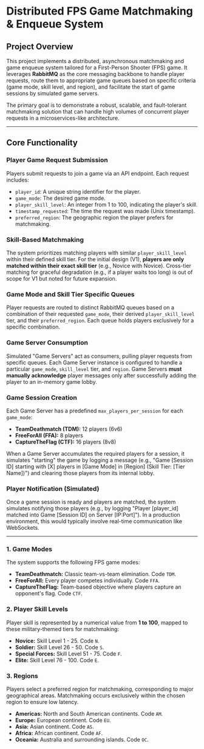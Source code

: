 # Distributed FPS Game Matchmaking & Enqueue System

## Project Overview

This project implements a distributed, asynchronous matchmaking and game enqueue system tailored for a First-Person Shooter (FPS) game. It leverages **RabbitMQ** as the core messaging backbone to handle player requests, route them to appropriate game queues based on specific criteria (game mode, skill level, and region), and facilitate the start of game sessions by simulated game servers.

The primary goal is to demonstrate a robust, scalable, and fault-tolerant matchmaking solution that can handle high volumes of concurrent player requests in a microservices-like architecture.

---

## Core Functionality

### Player Game Request Submission

Players submit requests to join a game via an API endpoint. Each request includes:
* `player_id`: A unique string identifier for the player.
* `game_mode`: The desired game mode.
* `player_skill_level`: An integer from 1 to 100, indicating the player's skill.
* `timestamp_requested`: The time the request was made (Unix timestamp).
* `preferred_region`: The geographic region the player prefers for matchmaking.

### Skill-Based Matchmaking

The system prioritizes matching players with similar `player_skill_level` within their defined skill tier. For the initial design (V1), **players are only matched within their exact skill tier** (e.g., Novice with Novice). Cross-tier matching for graceful degradation (e.g., if a player waits too long) is out of scope for V1 but noted for future expansion.

### Game Mode and Skill Tier Specific Queues

Player requests are routed to distinct RabbitMQ queues based on a combination of their requested `game_mode`, their derived `player_skill_level` tier, and their `preferred_region`. Each queue holds players exclusively for a specific combination.

### Game Server Consumption

Simulated "Game Servers" act as consumers, pulling player requests from specific queues. Each Game Server instance is configured to handle a particular `game_mode`, `skill_level` tier, and `region`. Game Servers **must manually acknowledge** player messages only after successfully adding the player to an in-memory game lobby.

### Game Session Creation

Each Game Server has a predefined `max_players_per_session` for each `game_mode`:
* **TeamDeathmatch (TDM):** 12 players (6v6)
* **FreeForAll (FFA):** 8 players
* **CaptureTheFlag (CTF):** 16 players (8v8)

When a Game Server accumulates the required players for a session, it simulates "starting" the game by logging a message (e.g., "Game [Session ID] starting with [X] players in [Game Mode] in [Region] (Skill Tier: [Tier Name])") and clearing those players from its internal lobby.

### Player Notification (Simulated)

Once a game session is ready and players are matched, the system simulates notifying those players (e.g., by logging "Player [player_id] matched into Game [Session ID] on Server [IP:Port]"). In a production environment, this would typically involve real-time communication like WebSockets.

---

### 1. Game Modes

The system supports the following FPS game modes:
- **TeamDeathmatch:** Classic team-vs-team elimination. Code `TDM`.
- **FreeForAll:** Every player competes individually. Code `FFA`.
- **CaptureTheFlag:** Team-based objective where players capture an opponent's flag. Code `CTF`.

### 2. Player Skill Levels

Player skill is represented by a numerical value from **1 to 100**, mapped to these military-themed tiers for matchmaking:
- **Novice:** Skill Level 1 - 25. Code `N`.
- **Soldier:** Skill Level 26 - 50. Code `S`.
- **Special Forces:** Skill Level 51 - 75. Code `F`.
- **Elite:** Skill Level 76 - 100. Code `E`.

### 3. Regions

Players select a preferred region for matchmaking, corresponding to major geographical areas. Matchmaking occurs exclusively within the chosen region to ensure low latency.
* **Americas:** North and South American continents. Code `AM`.
* **Europe:** European continent. Code `EU`.
* **Asia:** Asian continent. Code `AS`.
* **Africa:** African continent. Code `AF`.
* **Oceania:** Australia and surrounding islands. Code `OC`.
